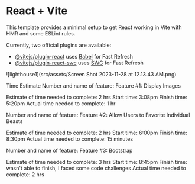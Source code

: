 # React + Vite

This template provides a minimal setup to get React working in Vite with HMR and some ESLint rules.

Currently, two official plugins are available:

- [@vitejs/plugin-react](https://github.com/vitejs/vite-plugin-react/blob/main/packages/plugin-react/README.md) uses [Babel](https://babeljs.io/) for Fast Refresh
- [@vitejs/plugin-react-swc](https://github.com/vitejs/vite-plugin-react-swc) uses [SWC](https://swc.rs/) for Fast Refresh

![lighthouse1](src/assets/Screen Shot 2023-11-28 at 12.13.43 AM.png)


Time Estimate
Number and name of feature: Feature #1: Display Images

Estimate of time needed to complete: 2 hrs
Start time: 3:08pm
Finish time: 5:20pm
Actual time needed to complete: 1 hr

Number and name of feature: Feature #2: Allow Users to Favorite Individual Beasts

Estimate of time needed to complete: 2 hrs
Start time: 6:00pm
Finish time: 8:30pm
Actual time needed to complete: 15 minutes

Number and name of feature: Feature #3: Bootstrap

Estimate of time needed to complete: 3 hrs
Start time: 8:45pm
Finish time: wasn't able to finish, I faced some code challenges
Actual time needed to complete: 2 hrs